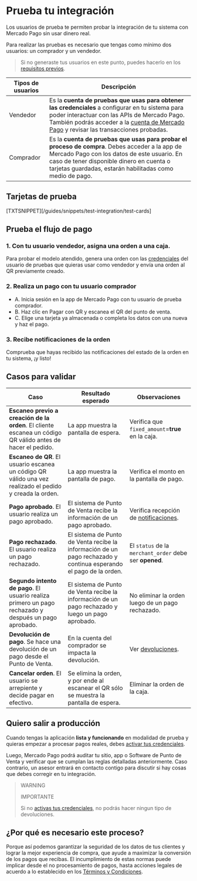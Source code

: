 # Prueba tu integración 

Los usuarios de prueba te permiten probar la integración de tu sistema con Mercado Pago sin usar dinero real. 

Para realizar las pruebas es necesario que tengas como mínimo dos usuarios: un comprador y un vendedor. 

> Si no generaste tus usuarios en este punto, puedes hacerlo en los [requisitos previos](https://www.mercadopago[FAKER][URL][DOMAIN]/developers/es/guides/in-person-payments/qr-code/pre-requisites).

| Tipos de usuarios | Descripción |
| --- | --- |
| Vendedor | Es la **cuenta de pruebas que usas para obtener las credenciales** a configurar en tu sistema para poder interactuar con las APIs de Mercado Pago. También podrás acceder a la [cuenta de Mercado Pago](https://www.mercadopago.com.ar/activities) y revisar las transacciones probadas. |
| Comprador | Es la **cuenta de pruebas que usas para probar el proceso de compra**. Debes acceder a la app de Mercado Pago con los datos de este usuario. En caso de tener disponible dinero en cuenta o tarjetas guardadas, estarán habilitadas como medio de pago. |

## Tarjetas de prueba

[TXTSNIPPET][/guides/snippets/test-integration/test-cards]

## Prueba el flujo de pago

### 1. Con tu usuario vendedor, asigna una orden a una caja. 

Para probar el modelo atendido, genera una orden con las [credenciales]([FAKER][CREDENTIALS][URL]) del usuario de pruebas que quieras usar como vendedor y envía una orden al QR previamente creado.

### 2. Realiza un pago con tu usuario comprador
- A. Inicia sesión en la app de Mercado Pago con tu usuario de prueba comprador.
- B. Haz clic en Pagar con QR y escanea el QR del punto de venta.
- C. Elige una tarjeta ya almacenada o completa los datos con una nueva y haz el pago.

### 3. Recibe notificaciones de la orden

Comprueba que hayas recibido las notificaciones del estado de la orden en tu sistema, ¡y listo!

## Casos para validar

| Caso | Resultado esperado | Observaciones |
| --- | --- | --- |
| **Escaneo previo a creación de la orden**. El cliente escanea un código QR válido antes de hacer el pedido. | La app muestra la pantalla de espera. | Verifica que `fixed_amount`=**true** en la caja. |
| **Escaneo de QR**. El usuario escanea un código QR válido una vez realizado el pedido y creada la orden. | La app muestra la pantalla de pago.| Verifica el monto en la pantalla de pago. |
| **Pago aprobado**. El usuario realiza un pago aprobado.| El sistema de Punto de Venta recibe la información de un pago aprobado. | Verifica recepción de [notificaciones](https://www.mercadopago[FAKER][URL][DOMAIN]/developers/es/guides/notifications/ipn/introduction). |
| **Pago rechazado**. El usuario realiza un pago rechazado.| El sistema de Punto de Venta recibe la información de un pago rechazado y continua esperando el pago de la orden.| El `status` de la `merchant_order` debe ser **opened**. |
| **Segundo intento de pago**. El usuario realiza primero un pago rechazado y después un pago aprobado.| El sistema de Punto de Venta recibe la información de un pago rechazado y luego un pago aprobado.| No eliminar la orden luego de un pago rechazado. |
| **Devolución de pago**. Se hace una devolución de un pago desde el Punto de Venta.| En la cuenta del comprador se impacta la devolución.| Ver [devoluciones](https://www.mercadopago[FAKER][URL][DOMAIN]/developers/es/guides/manage-account/account/cancellations-and-refunds/#bookmark_devoluciones). |
| **Cancelar orden**. El usuario se arrepiente y decide pagar en efectivo. | Se elimina la orden, y por ende al escanear el QR sólo se muestra la pantalla de espera. | Eliminar la orden de la caja. |

## Quiero salir a producción

Cuando tengas la aplicación **lista y funcionando** en modalidad de prueba y quieras empezar a procesar pagos reales, debes [activar tus credenciales]([FAKER][CREDENTIALS][URL]). 

Luego, Mercado Pago podrá auditar tu sitio, app o Software de Punto de Venta y verificar que se cumplan las reglas detalladas anteriormente. Caso contrario, un asesor entrará en contacto contigo para discutir si hay cosas que debes corregir en tu integración.

> WARNING
>
> IMPORTANTE
>
> Si no [activas tus credenciales]([FAKER][CREDENTIALS][URL]), no podrás hacer ningun tipo de devoluciones.

## ¿Por qué es necesario este proceso?

Porque así podemos garantizar la seguridad de los datos de tus clientes y lograr la mejor experiencia de compra, que ayude a maximizar la conversión de los pagos que recibas.
El incumplimiento de estas normas puede implicar desde el no procesamiento de pagos, hasta acciones legales de acuerdo a lo establecido en los [Términos y Condiciones](https://www.mercadopago[FAKER][URL][DOMAIN]/ayuda/terminos-y-condiciones_299).
